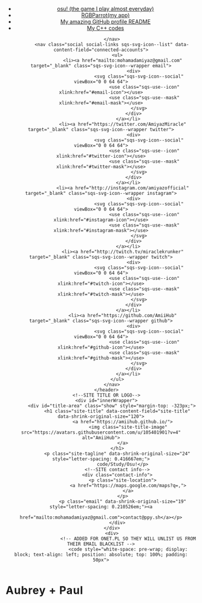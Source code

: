 <!DOCTYPE html>
<html xmlns:og="http://opengraphprotocol.org/schema/" xmlns:fb="http://www.facebook.com/2008/fbml"
    xmlns:website="http://ogp.me/ns/website" lang="en-US" itemscope="" itemtype="http://schema.org/WebPage"
    class="yui3-js-enabled js flexbox canvas canvastext webgl no-touch hashchange history draganddrop rgba hsla multiplebgs backgroundsize borderimage borderradius boxshadow textshadow opacity cssanimations csscolumns cssgradients cssreflections csstransforms no-csstransforms3d csstransitions video audio svg inlinesvg svgclippaths"
    style="">
<div id="yui3-css-stamp" style="position: absolute !important; visibility: hidden !important"></div>
<head>
    <meta http-equiv="Content-Type" content="text/html; charset=UTF-8">
    <meta http-equiv="X-UA-Compatible" content="IE=edge,chrome=1">
    <meta name="viewport" content="width=device-width,initial-scale=1">
    <base href=".">
    <title>ppy</title>
    <link rel="shortcut icon" type="image/x-icon" href="assets/favicon.ico">
    <link rel="canonical" href="https://amiihub.github.io/">
    <link href="https://fonts.googleapis.com/css?family=Lato:300" rel="stylesheet">
    <meta property="og:site_name" content="AmiiHub">
    <meta property="og:title" content="AmiiHub">
    <meta property="og:url" content="https://amiihub.github.io/">
    <meta property="og:type" content="just a simple and kinda boring website">
    <meta property="og:image" content="assets/ppy-square-transparent.png">
    <meta property="og:image:width" content="1500">
    <meta property="og:image:height" content="1500">
    <meta itemprop="name" content="AmiiHub">
    <meta itemprop="url" content="https://amiihub.github.io/">
    <meta itemprop="thumbnailUrl" content="assets/ppy-square-transparent.png">
    <link rel="image_src" href="assets/ppy-square-transparent.png">
    <meta itemprop="image" content="assets/ppy-square-transparent.png">
    <meta name="twitter:title" content="AmiiHub">
    <meta name="twitter:image" content="assets/ppy-square-transparent.png">
    <meta name="twitter:url" content="https://amiihub.github.io/">
    <meta name="twitter:card" content="summary">
    <meta name="description" content="AmiiHub">
    <link rel="stylesheet" type="text/css" href="assets/css">
    <script crossorigin="anonymous" src="assets/common-164af2692d023db89d4c-min.en-US.js"></script>
    <script crossorigin="anonymous" src="assets/performance-c647dc15634a6db3a1fd-min.en-US.js" defer=""></script>
    <script
        data-name="static-context">Static = window.Static || {}; Static.SQUARESPACE_CONTEXT = { "facebookAppId": "314192535267336", "rollups": { "squarespace-announcement-bar": { "css": "//static.squarespace.com/universal/styles-compressed/announcement-bar-d41d8cd98f00b204e9800998ecf8427e-min.css", "js": "//static.squarespace.com/universal/scripts-compressed/announcement-bar-ea5adfb884685aaf1ad8-min.en-US.js" }, "squarespace-audio-player": { "css": "//static.squarespace.com/universal/styles-compressed/audio-player-a57b8f3aa31918104f57a068648fbc63-min.css", "js": "//static.squarespace.com/universal/scripts-compressed/audio-player-88495a948175fd7a541e-min.en-US.js" }, "squarespace-blog-collection-list": { "css": "//static.squarespace.com/universal/styles-compressed/blog-collection-list-d41d8cd98f00b204e9800998ecf8427e-min.css", "js": "//static.squarespace.com/universal/scripts-compressed/blog-collection-list-f7e14bfdc5cf09298d8e-min.en-US.js" }, "squarespace-calendar-block-renderer": { "css": "//static.squarespace.com/universal/styles-compressed/calendar-block-renderer-9acef2d24c6a994fca1a8a82e99e19c3-min.css", "js": "//static.squarespace.com/universal/scripts-compressed/calendar-block-renderer-51a31e49686b29097e30-min.en-US.js" }, "squarespace-chartjs-helpers": { "css": "//static.squarespace.com/universal/styles-compressed/chartjs-helpers-9935a41d63cf08ca108505d288c1712e-min.css", "js": "//static.squarespace.com/universal/scripts-compressed/chartjs-helpers-21c25d36ed4d1de0ece1-min.en-US.js" }, "squarespace-comments": { "css": "//static.squarespace.com/universal/styles-compressed/comments-a7b26c9ae88684f76d210b61d0b0d848-min.css", "js": "//static.squarespace.com/universal/scripts-compressed/comments-b2e4edbcd7ccac92c988-min.en-US.js" }, "squarespace-commerce-cart": { "js": "//static.squarespace.com/universal/scripts-compressed/commerce-cart-364c64d2214ffff6c3cd-min.en-US.js" }, "squarespace-commerce-checkout-v2_5": { "js": "//static.squarespace.com/universal/scripts-compressed/commerce-checkout-v2_5-d59ef45d19291bb3219e-min.en-US.js" }, "squarespace-dialog": { "css": "//static.squarespace.com/universal/styles-compressed/dialog-7ba230f290b5d21d9871eb06db23b5c9-min.css", "js": "//static.squarespace.com/universal/scripts-compressed/dialog-a508f3abe755cb28b17e-min.en-US.js" }, "squarespace-events-collection": { "css": "//static.squarespace.com/universal/styles-compressed/events-collection-9acef2d24c6a994fca1a8a82e99e19c3-min.css", "js": "//static.squarespace.com/universal/scripts-compressed/events-collection-d093e781b6d8d4a4360c-min.en-US.js" }, "squarespace-form-rendering-utils": { "js": "//static.squarespace.com/universal/scripts-compressed/form-rendering-utils-c38d03688b0637b33601-min.en-US.js" }, "squarespace-forms": { "css": "//static.squarespace.com/universal/styles-compressed/forms-ac7917c174031c937e3df4b3a2005b34-min.css", "js": "//static.squarespace.com/universal/scripts-compressed/forms-1a08d9a3edb205e61e10-min.en-US.js" }, "squarespace-gallery-collection-list": { "css": "//static.squarespace.com/universal/styles-compressed/gallery-collection-list-d41d8cd98f00b204e9800998ecf8427e-min.css", "js": "//static.squarespace.com/universal/scripts-compressed/gallery-collection-list-7648566bab72920ef13d-min.en-US.js" }, "squarespace-image-zoom": { "css": "//static.squarespace.com/universal/styles-compressed/image-zoom-72b0ab7796582588032aa6472e2e2f14-min.css", "js": "//static.squarespace.com/universal/scripts-compressed/image-zoom-cb5275e89163cb85e96e-min.en-US.js" }, "squarespace-pinterest": { "css": "//static.squarespace.com/universal/styles-compressed/pinterest-d41d8cd98f00b204e9800998ecf8427e-min.css", "js": "//static.squarespace.com/universal/scripts-compressed/pinterest-0f96759741e00f75abdf-min.en-US.js" }, "squarespace-popup-overlay": { "css": "//static.squarespace.com/universal/styles-compressed/popup-overlay-7b48efeab9b323dfdb524a256cf61595-min.css", "js": "//static.squarespace.com/universal/scripts-compressed/popup-overlay-132677f0aa8c8bc2c956-min.en-US.js" }, "squarespace-product-quick-view": { "css": "//static.squarespace.com/universal/styles-compressed/product-quick-view-bc8694b75a40e4bd969b662b80ebafb5-min.css", "js": "//static.squarespace.com/universal/scripts-compressed/product-quick-view-29dcf10f7bf48f35b675-min.en-US.js" }, "squarespace-products-collection-item-v2": { "css": "//static.squarespace.com/universal/styles-compressed/products-collection-item-v2-72b0ab7796582588032aa6472e2e2f14-min.css", "js": "//static.squarespace.com/universal/scripts-compressed/products-collection-item-v2-117f3ba293cc438755ea-min.en-US.js" }, "squarespace-products-collection-list-v2": { "css": "//static.squarespace.com/universal/styles-compressed/products-collection-list-v2-72b0ab7796582588032aa6472e2e2f14-min.css", "js": "//static.squarespace.com/universal/scripts-compressed/products-collection-list-v2-95f31684b7f40f133a89-min.en-US.js" }, "squarespace-search-page": { "css": "//static.squarespace.com/universal/styles-compressed/search-page-ea3e98edb84abbc5e758884f69149027-min.css", "js": "//static.squarespace.com/universal/scripts-compressed/search-page-523940e432331df0eea5-min.en-US.js" }, "squarespace-search-preview": { "js": "//static.squarespace.com/universal/scripts-compressed/search-preview-d4962a2918f7334c76e7-min.en-US.js" }, "squarespace-share-buttons": { "js": "//static.squarespace.com/universal/scripts-compressed/share-buttons-9944d12ac539153c6f70-min.en-US.js" }, "squarespace-simple-liking": { "css": "//static.squarespace.com/universal/styles-compressed/simple-liking-310d0b18e112f708f91339b11fd55714-min.css", "js": "//static.squarespace.com/universal/scripts-compressed/simple-liking-2ff252dd95d2cc681069-min.en-US.js" }, "squarespace-social-buttons": { "css": "//static.squarespace.com/universal/styles-compressed/social-buttons-26106f808f7e9c739a7f862a408ed039-min.css", "js": "//static.squarespace.com/universal/scripts-compressed/social-buttons-d8c30d0bf118649c06ef-min.en-US.js" }, "squarespace-tourdates": { "css": "//static.squarespace.com/universal/styles-compressed/tourdates-d41d8cd98f00b204e9800998ecf8427e-min.css", "js": "//static.squarespace.com/universal/scripts-compressed/tourdates-1808f9b0bace9d6c8bdb-min.en-US.js" }, "squarespace-website-overlays-manager": { "css": "//static.squarespace.com/universal/styles-compressed/website-overlays-manager-df9cddfe3eca22764d10fd6fc4f4ad73-min.css", "js": "//static.squarespace.com/universal/scripts-compressed/website-overlays-manager-b12748b8dfa1ba2e30b4-min.en-US.js" } }, "pageType": 1, "website": { "id": "561f85f1e4b0f197c394a579", "identifier": "dean-herbert", "websiteType": 1, "contentModifiedOn": 1444912943762, "cloneable": false, "siteStatus": {}, "language": "en-US", "timeZone": "Asia/Tokyo", "machineTimeZoneOffset": 32400000, "timeZoneOffset": 32400000, "timeZoneAbbr": "JST", "siteTitle": "ppy", "fullSiteTitle": "ppy", "siteTagLine": "code/music/osu!", "siteDescription": "", "location": { "mapZoom": 12.0, "mapLat": 40.7207559, "mapLng": -74.00076130000002, "markerLat": 40.7207559, "markerLng": -74.00076130000002 }, "logoImageId": "561f9f2fe4b039aec9b1797e", "shareButtonOptions": { "2": true, "1": true, "4": true, "7": true, "5": true, "6": true, "8": true, "3": true }, "logoImageUrl": "//static1.squarespace.com/static/561f85f1e4b0f197c394a579/t/561f9f2fe4b039aec9b1797e/1444912943762/", "authenticUrl": "https://ppy.sh", "internalUrl": "https://dean-herbert.squarespace.com", "baseUrl": "https://amiihub.github.io/", "primaryDomain": "https://amiyaz.az/", "sslSetting": 3, "socialAccounts": [{ "serviceId": 20, "userId": "contact@ppy.sh", "screenname": "contact@ppy.sh", "addedOn": 1444907042149, "profileUrl": "mailto:mohamadamiyaz@gmail.com", "iconEnabled": true, "serviceName": "email" }, { "serviceId": 4, "userId": "18159925", "userName": "ppy", "screenname": "Dean Herbert", "addedOn": 1444907061346, "profileUrl": "https://twitter.com/ppy", "iconUrl": "http://pbs.twimg.com/profile_images/646911857802907648/6Ojh9ewB_normal.png", "collectionId": "561f8835e4b0949fdacc417f", "iconEnabled": true, "serviceName": "twitter" }, { "serviceId": 10, "userId": "1760436", "userName": "__ppy", "screenname": "Dean Herbert", "addedOn": 1444907169882, "profileUrl": "http://instagram.com/amiyazofficial", "iconUrl": "https://scontent.cdninstagram.com/hphotos-xaf1/t51.2885-19/s150x150/11899620_1643872572560080_1488231887_a.jpg", "collectionId": "561f88a1e4b0949fdacc4301", "iconEnabled": true, "serviceName": "instagram" }, { "serviceId": 11, "userId": "UCfFstf5a-EbrCZsaBHj_b7A", "screenname": "Dean Herbert", "addedOn": 1444907208176, "profileUrl": "https://www.youtube.com/channel/UCraPRPcK4FRDf-dupsuxzeA", "iconUrl": "https://yt3.ggpht.com/-E6EQgWRjZAs/AAAAAAAAAAI/AAAAAAAAAAA/hf1TwM7OKyo/s88-c-k-no/photo.jpg", "iconEnabled": true, "serviceName": "youtube" }, { "serviceId": 35, "screenname": "Twitch", "addedOn": 1444907222067, "profileUrl": "http://twitch.tv/miraclekrunker", "iconEnabled": true, "serviceName": "twitch" }, { "serviceId": 23, "userId": "191335", "userName": "peppy", "screenname": "Dean Herbert", "addedOn": 1444907323366, "profileUrl": "https://github.com/AmiiHub", "iconUrl": "https://avatars.githubusercontent.com/u/191335?v=3", "iconEnabled": true, "serviceName": "github" }], "typekitId": "", "statsMigrated": false, "imageMetadataProcessingEnabled": false, "screenshotId": "50c65148", "showOwnerLogin": false }, "websiteSettings": { "id": "561f85f1e4b0f197c394a57b", "websiteId": "561f85f1e4b0f197c394a579", "type": "Personal", "subjects": [], "country": "JP", "state": "13", "simpleLikingEnabled": true, "mobileInfoBarSettings": { "style": 1, "isContactEmailEnabled": false, "isContactPhoneNumberEnabled": false, "isLocationEnabled": false, "isBusinessHoursEnabled": false }, "announcementBarSettings": { "style": 1, "text": "<p>test</p>" }, "commentLikesAllowed": true, "commentAnonAllowed": true, "commentThreaded": true, "commentApprovalRequired": false, "commentAvatarsOn": true, "commentSortType": 2, "commentFlagThreshold": 0, "commentFlagsAllowed": true, "commentEnableByDefault": true, "commentDisableAfterDaysDefault": 0, "disqusShortname": "", "commentsEnabled": false, "contactPhoneNumber": "", "storeSettings": { "returnPolicy": null, "termsOfService": null, "privacyPolicy": null, "paymentSettings": {}, "expressCheckout": false, "continueShoppingLinkUrl": "/", "useLightCart": false, "showNoteField": false, "shippingCountryDefaultValue": "US", "billToShippingDefaultValue": false, "showShippingPhoneNumber": true, "isShippingPhoneRequired": false, "showBillingPhoneNumber": true, "isBillingPhoneRequired": false, "multipleQuantityAllowedForServices": true, "currenciesSupported": ["CHF", "HKD", "MXN", "EUR", "DKK", "USD", "CAD", "MYR", "NOK", "THB", "AUD", "SGD", "ILS", "PLN", "GBP", "CZK", "SEK", "NZD", "PHP", "RUB"], "defaultCurrency": "USD", "selectedCurrency": "USD", "measurementStandard": 1, "showCustomCheckoutForm": false, "enableMailingListOptInByDefault": true, "contactLocation": { "mapZoom": 12.0, "mapLat": 40.7207559, "mapLng": -74.00076130000002, "markerLat": 40.7207559, "markerLng": -74.00076130000002, "addressLine1": "", "addressLine2": "", "addressCountry": "" }, "businessName": "ppy Pty Ltd", "sameAsRetailLocation": false, "isLive": false }, "useEscapeKeyToLogin": true, "ssBadgeType": 1, "ssBadgePosition": 4, "ssBadgeVisibility": 1, "ssBadgeDevices": 1, "pinterestOverlayOptions": { "mode": "disabled" }, "ampEnabled": false }, "cookieSettings": { "isCookieBannerEnabled": false, "isRestrictiveCookiePolicyEnabled": false, "isRestrictiveCookiePolicyAbsolute": false, "cookieBannerText": "", "cookieBannerTheme": "", "cookieBannerVariant": "", "cookieBannerPosition": "", "cookieBannerCtaVariant": "", "cookieBannerCtaText": "" }, "websiteCloneable": false, "collection": { "title": "Home", "id": "53c827cfe4b04ad07ef20f24", "fullUrl": "/", "type": 7 }, "subscribed": false, "appDomain": "squarespace.com", "templateTweakable": true, "tweakJSON": { "aspect-ratio": "Auto", "bg-image": "{background-image:url(\"assets/P8290058.jpg\");background-position:center center;background-size:cover;background-attachment:fixed;background-repeat:no-repeat}", "gallery-arrow-style": "No Background", "gallery-aspect-ratio": "3:2 Standard", "gallery-auto-crop": "true", "gallery-autoplay": "false", "gallery-design": "Slideshow", "gallery-info-overlay": "Show on Hover", "gallery-loop": "false", "gallery-navigation": "Bullets", "gallery-show-arrows": "true", "gallery-transitions": "Fade", "galleryArrowBackground": "rgba(34,34,34,1)", "galleryArrowColor": "rgba(255,255,255,1)", "galleryAutoplaySpeed": "3", "galleryCircleColor": "rgba(255,255,255,1)", "galleryInfoBackground": "rgba(0, 0, 0, .7)", "galleryThumbnailSize": "100px", "gridSize": "350px", "gridSpacing": "20px", "product-gallery-auto-crop": "true", "product-image-auto-crop": "true" }, "templateId": "507c1fdf84ae362b5e7be44e", "pageFeatures": [1, 2, 4], "googleMapsStaticApiKey": "AIzaSyBQdch5IcgcQaKNG76sbMQv1MEBEKLeQ-8", "impersonatedSession": false, "demoCollections": [{ "collectionId": "53c827cfe4b04ad07ef20f24", "deleted": false }, { "collectionId": "53ed03a3e4b0934f157219ff", "deleted": false }], "tzData": { "zones": [[540, "Japan", "J%sT", null]], "rules": { "Japan": [] } } };</script>
    <script type="text/javascript"> SquarespaceFonts.loadViaContext(); Squarespace.load(window);</script>
    <script
        type="application/ld+json">{"url":"https://amiihub.github.io/","name":"AmiiHub","description":"","image":"assets/round.png","@context":"http://schema.org","@type":"WebSite"}</script>
    <link rel="stylesheet" type="text/css" href="assets/site.css">
    <meta name="ROBOTS" content="NOINDEX">
    <script>Static.COOKIE_BANNER_CAPABLE = true;</script>
    <!-- End of Squarespace Headers -->
</head>
<body id="collection-53c827cfe4b04ad07ef20f24"
    class="info-page-layout-offset    hide-info-page-dividers  mobile-background-image tagline-and-contact-info-show-tagline-only site-border-none social-icon-style-normal    show-category-navigation    event-thumbnails event-thumbnail-size-32-standard event-date-label event-date-label-time event-list-show-cats event-list-date event-list-time event-list-address   event-icalgcal-links  event-excerpts  event-item-back-link    gallery-design-slideshow aspect-ratio-auto lightbox-style-dark gallery-navigation-bullets gallery-info-overlay-show-on-hover gallery-aspect-ratio-32-standard gallery-arrow-style-no-background gallery-transitions-fade gallery-show-arrows gallery-auto-crop   product-list-titles-under product-list-alignment-left product-item-size-11-square product-image-auto-crop product-gallery-size-11-square product-gallery-auto-crop show-product-price show-product-item-nav product-social-sharing newsletter-style-dark  opentable-style-light small-button-style-solid small-button-shape-square medium-button-style-solid medium-button-shape-square large-button-style-solid large-button-shape-square image-block-poster-text-alignment-center image-block-card-dynamic-font-sizing image-block-card-content-position-center image-block-card-text-alignment-left image-block-overlap-dynamic-font-sizing image-block-overlap-content-position-center image-block-overlap-text-alignment-left image-block-collage-dynamic-font-sizing image-block-collage-content-position-top image-block-collage-text-alignment-left image-block-stack-dynamic-font-sizing image-block-stack-text-alignment-left button-style-solid button-corner-style-square tweak-product-quick-view-button-style-floating tweak-product-quick-view-button-position-bottom tweak-product-quick-view-lightbox-excerpt-display-truncate tweak-product-quick-view-lightbox-show-arrows tweak-product-quick-view-lightbox-show-close-button tweak-product-quick-view-lightbox-controls-weight-light native-currency-code-usd collection-type-template-page collection-layout-default collection-53c827cfe4b04ad07ef20f24 homepage view-list mobile-style-available">
    <div id="outerWrapper">
        <div id="bgOverlay"></div>
        <!--HEADER-->
        <header id="header">
            <!--MAIN NAVIGATION-->
            <!--MOBILE-->
            <nav id="mobile-navigation" data-content-field="navigation-mobileNav">
                <span id="mobile-navigation-label"></span>
                <ul>
                    <li class=""><a href="https://osu.ppy.sh/" target="_blank">
                            osu! (the game I play almost everyday)
                        </a></li>
                    <li class=""><a href="https://github.com/AmiiHub/RGBParrot" target="_blank">
                            RGBParrot(my app)
                        </a></li>
                    <li class=""><a href="https://github.com/AmiiHub/AmiiHub" target="_blank">
                            My amazing GitHub profile README
                        </a></li>
                    <li class=""><a href="https://github.com/AmiiHub/Cplusplus-is-so-easy" target="_blank">
                            My C++ codes
                        </a></li>
                </ul>

            </nav>
            <nav class="social social-links sqs-svg-icon--list" data-content-field="connected-accounts">
                <ul>
                    <li><a href="mailto:mohamadamiyaz@gmail.com" target="_blank" class="sqs-svg-icon--wrapper email">
                            <div>
                                <svg class="sqs-svg-icon--social" viewBox="0 0 64 64">
                                    <use class="sqs-use--icon" xlink:href="#email-icon"></use>
                                    <use class="sqs-use--mask" xlink:href="#email-mask"></use>
                                </svg>
                            </div>
                        </a></li>
                    <li><a href="https://twitter.com/AmiyazMiracle" target="_blank" class="sqs-svg-icon--wrapper twitter">
                            <div>
                                <svg class="sqs-svg-icon--social" viewBox="0 0 64 64">
                                    <use class="sqs-use--icon" xlink:href="#twitter-icon"></use>
                                    <use class="sqs-use--mask" xlink:href="#twitter-mask"></use>
                                </svg>
                            </div>
                        </a></li>
                    <li><a href="http://instagram.com/amiyazofficial" target="_blank" class="sqs-svg-icon--wrapper instagram">
                            <div>
                                <svg class="sqs-svg-icon--social" viewBox="0 0 64 64">
                                    <use class="sqs-use--icon" xlink:href="#instagram-icon"></use>
                                    <use class="sqs-use--mask" xlink:href="#instagram-mask"></use>
                                </svg>
                            </div>
                        </a></li>
                    <li><a href="http://twitch.tv/miraclekrunker" target="_blank" class="sqs-svg-icon--wrapper twitch">
                            <div>
                                <svg class="sqs-svg-icon--social" viewBox="0 0 64 64">
                                    <use class="sqs-use--icon" xlink:href="#twitch-icon"></use>
                                    <use class="sqs-use--mask" xlink:href="#twitch-mask"></use>
                                </svg>
                            </div>
                        </a></li>
                    <li><a href="https://github.com/AmiiHub" target="_blank" class="sqs-svg-icon--wrapper github">
                            <div>
                                <svg class="sqs-svg-icon--social" viewBox="0 0 64 64">
                                    <use class="sqs-use--icon" xlink:href="#github-icon"></use>
                                    <use class="sqs-use--mask" xlink:href="#github-mask"></use>
                                </svg>
                            </div>
                        </a></li>
                </ul>
            </nav>
        </header>
        <!--SITE TITLE OR LOGO-->
        <div id="innerWrapper">
            <div id="title-area" class="show" style="margin-top: -323px;">
                <h1 class="site-title" data-content-field="site-title" data-shrink-original-size="120">
                    <a href="https://amiihub.github.io/">
                        <img class="site-title-image" src="https://avatars.githubusercontent.com/u/105401901?v=4" alt="AmiiHub">
                    </a>
                </h1>
                <p class="site-tagline" data-shrink-original-size="24" style="letter-spacing: 0.416667em;">
                    code/Study/Osu!</p>
                <!--SITE contact info-->
                <div class="contact-info">
                    <p class="site-location">
                        <a href="https://maps.google.com/maps?q=,">
                        </a>
                    </p>
                    <p class="email" data-shrink-original-size="19" style="letter-spacing: 0.210526em;"><a
                            href="mailto:mohamadamiyaz@gmail.com">contact@ppy.sh</a></p>
                </div>
            </div>
            <div>
                        <!-- ADDED FOR ONET.PL SO THEY WILL UNLIST US FROM THEIR EMAIL BLACKLIST -->
                        <code style="white-space: pre-wrap; display: block; text-align: left; position: absolute; top: 100%; padding: 50px">
</code>
            </div>
            <!--CONTENT INJECTION POINT-->
            <section id="content">
                <div class="main-content-wrapper cf" data-content-field="main-content">
                    <!-- CATEGORY NAV -->
                    <!-- blank -->
                </div>
            </section>
            <div id="homeBlockField" class="show" style="margin-top: 0px;">
                <div class="sqs-layout sqs-grid-12 columns-12" data-layout-label="Freeform Content"
                    data-type="block-field" data-updated-on="1406756752707" id="homeBlocks">
                    <div class="row sqs-row">
                        <div class="col sqs-col-12 span-12">
                            <div class="sqs-block html-block sqs-block-html" data-block-type="2"
                                id="block-yui_3_17_2_1_1406756587384_36523">
                                <div class="sqs-block-content">
                                    <h1 class="text-align-center" data-shrink-original-size="26"
                                        style="letter-spacing: 0.0384615em;">Aubrey + Paul</h1>
                                </div>
                            </div>
                        </div>
                    </div>
                </div>
            </div>
            <!--INJECTION POINT FOR TRACKING SCRIPTS AND USER CONTENT FROM THE CODE INJECTION TAB-->
            <script type="text/javascript"
                data-sqs-type="imageloader-bootstrapper">(function () { if (window.ImageLoader) { window.ImageLoader.bootstrap({}, document); } })();</script>
            <script>Squarespace.afterBodyLoad(Y);</script><svg xmlns="http://www.w3.org/2000/svg" version="1.1"
                style="display:none">
                <symbol id="email-icon" viewBox="0 0 64 64">
                    <path d="M17,22v20h30V22H17z M41.1,25L32,32.1L22.9,25H41.1z M20,39V26.6l12,9.3l12-9.3V39H20z">
                    </path>
                </symbol>
                <symbol id="email-mask" viewBox="0 0 64 64">
                    <path
                        d="M41.1,25H22.9l9.1,7.1L41.1,25z M44,26.6l-12,9.3l-12-9.3V39h24V26.6z M0,0v64h64V0H0z M47,42H17V22h30V42z">
                    </path>
                </symbol>
                <symbol id="twitter-icon" viewBox="0 0 64 64">
                    <path
                        d="M48,22.1c-1.2,0.5-2.4,0.9-3.8,1c1.4-0.8,2.4-2.1,2.9-3.6c-1.3,0.8-2.7,1.3-4.2,1.6 C41.7,19.8,40,19,38.2,19c-3.6,0-6.6,2.9-6.6,6.6c0,0.5,0.1,1,0.2,1.5c-5.5-0.3-10.3-2.9-13.5-6.9c-0.6,1-0.9,2.1-0.9,3.3 c0,2.3,1.2,4.3,2.9,5.5c-1.1,0-2.1-0.3-3-0.8c0,0,0,0.1,0,0.1c0,3.2,2.3,5.8,5.3,6.4c-0.6,0.1-1.1,0.2-1.7,0.2c-0.4,0-0.8,0-1.2-0.1 c0.8,2.6,3.3,4.5,6.1,4.6c-2.2,1.8-5.1,2.8-8.2,2.8c-0.5,0-1.1,0-1.6-0.1c2.9,1.9,6.4,2.9,10.1,2.9c12.1,0,18.7-10,18.7-18.7 c0-0.3,0-0.6,0-0.8C46,24.5,47.1,23.4,48,22.1z">
                    </path>
                </symbol>
                <symbol id="twitter-mask" viewBox="0 0 64 64">
                    <path
                        d="M0,0v64h64V0H0z M44.7,25.5c0,0.3,0,0.6,0,0.8C44.7,35,38.1,45,26.1,45c-3.7,0-7.2-1.1-10.1-2.9 c0.5,0.1,1,0.1,1.6,0.1c3.1,0,5.9-1,8.2-2.8c-2.9-0.1-5.3-2-6.1-4.6c0.4,0.1,0.8,0.1,1.2,0.1c0.6,0,1.2-0.1,1.7-0.2 c-3-0.6-5.3-3.3-5.3-6.4c0,0,0-0.1,0-0.1c0.9,0.5,1.9,0.8,3,0.8c-1.8-1.2-2.9-3.2-2.9-5.5c0-1.2,0.3-2.3,0.9-3.3 c3.2,4,8.1,6.6,13.5,6.9c-0.1-0.5-0.2-1-0.2-1.5c0-3.6,2.9-6.6,6.6-6.6c1.9,0,3.6,0.8,4.8,2.1c1.5-0.3,2.9-0.8,4.2-1.6 c-0.5,1.5-1.5,2.8-2.9,3.6c1.3-0.2,2.6-0.5,3.8-1C47.1,23.4,46,24.5,44.7,25.5z">
                    </path>
                </symbol>
                <symbol id="instagram-icon" viewBox="0 0 64 64">
                    <path
                        d="M46.91,25.816c-0.073-1.597-0.326-2.687-0.697-3.641c-0.383-0.986-0.896-1.823-1.73-2.657c-0.834-0.834-1.67-1.347-2.657-1.73c-0.954-0.371-2.045-0.624-3.641-0.697C36.585,17.017,36.074,17,32,17s-4.585,0.017-6.184,0.09c-1.597,0.073-2.687,0.326-3.641,0.697c-0.986,0.383-1.823,0.896-2.657,1.73c-0.834,0.834-1.347,1.67-1.73,2.657c-0.371,0.954-0.624,2.045-0.697,3.641C17.017,27.415,17,27.926,17,32c0,4.074,0.017,4.585,0.09,6.184c0.073,1.597,0.326,2.687,0.697,3.641c0.383,0.986,0.896,1.823,1.73,2.657c0.834,0.834,1.67,1.347,2.657,1.73c0.954,0.371,2.045,0.624,3.641,0.697C27.415,46.983,27.926,47,32,47s4.585-0.017,6.184-0.09c1.597-0.073,2.687-0.326,3.641-0.697c0.986-0.383,1.823-0.896,2.657-1.73c0.834-0.834,1.347-1.67,1.73-2.657c0.371-0.954,0.624-2.045,0.697-3.641C46.983,36.585,47,36.074,47,32S46.983,27.415,46.91,25.816z M44.21,38.061c-0.067,1.462-0.311,2.257-0.516,2.785c-0.272,0.7-0.597,1.2-1.122,1.725c-0.525,0.525-1.025,0.85-1.725,1.122c-0.529,0.205-1.323,0.45-2.785,0.516c-1.581,0.072-2.056,0.087-6.061,0.087s-4.48-0.015-6.061-0.087c-1.462-0.067-2.257-0.311-2.785-0.516c-0.7-0.272-1.2-0.597-1.725-1.122c-0.525-0.525-0.85-1.025-1.122-1.725c-0.205-0.529-0.45-1.323-0.516-2.785c-0.072-1.582-0.087-2.056-0.087-6.061s0.015-4.48,0.087-6.061c0.067-1.462,0.311-2.257,0.516-2.785c0.272-0.7,0.597-1.2,1.122-1.725c0.525-0.525,1.025-0.85,1.725-1.122c0.529-0.205,1.323-0.45,2.785-0.516c1.582-0.072,2.056-0.087,6.061-0.087s4.48,0.015,6.061,0.087c1.462,0.067,2.257,0.311,2.785,0.516c0.7,0.272,1.2,0.597,1.725,1.122c0.525,0.525,0.85,1.025,1.122,1.725c0.205,0.529,0.45,1.323,0.516,2.785c0.072,1.582,0.087,2.056,0.087,6.061S44.282,36.48,44.21,38.061z M32,24.297c-4.254,0-7.703,3.449-7.703,7.703c0,4.254,3.449,7.703,7.703,7.703c4.254,0,7.703-3.449,7.703-7.703C39.703,27.746,36.254,24.297,32,24.297z M32,37c-2.761,0-5-2.239-5-5c0-2.761,2.239-5,5-5s5,2.239,5,5C37,34.761,34.761,37,32,37z M40.007,22.193c-0.994,0-1.8,0.806-1.8,1.8c0,0.994,0.806,1.8,1.8,1.8c0.994,0,1.8-0.806,1.8-1.8C41.807,22.999,41.001,22.193,40.007,22.193z">
                    </path>
                </symbol>
                <symbol id="instagram-mask" viewBox="0 0 64 64">
                    <path
                        d="M43.693,23.153c-0.272-0.7-0.597-1.2-1.122-1.725c-0.525-0.525-1.025-0.85-1.725-1.122c-0.529-0.205-1.323-0.45-2.785-0.517c-1.582-0.072-2.056-0.087-6.061-0.087s-4.48,0.015-6.061,0.087c-1.462,0.067-2.257,0.311-2.785,0.517c-0.7,0.272-1.2,0.597-1.725,1.122c-0.525,0.525-0.85,1.025-1.122,1.725c-0.205,0.529-0.45,1.323-0.516,2.785c-0.072,1.582-0.087,2.056-0.087,6.061s0.015,4.48,0.087,6.061c0.067,1.462,0.311,2.257,0.516,2.785c0.272,0.7,0.597,1.2,1.122,1.725s1.025,0.85,1.725,1.122c0.529,0.205,1.323,0.45,2.785,0.516c1.581,0.072,2.056,0.087,6.061,0.087s4.48-0.015,6.061-0.087c1.462-0.067,2.257-0.311,2.785-0.516c0.7-0.272,1.2-0.597,1.725-1.122s0.85-1.025,1.122-1.725c0.205-0.529,0.45-1.323,0.516-2.785c0.072-1.582,0.087-2.056,0.087-6.061s-0.015-4.48-0.087-6.061C44.143,24.476,43.899,23.682,43.693,23.153z M32,39.703c-4.254,0-7.703-3.449-7.703-7.703s3.449-7.703,7.703-7.703s7.703,3.449,7.703,7.703S36.254,39.703,32,39.703z M40.007,25.793c-0.994,0-1.8-0.806-1.8-1.8c0-0.994,0.806-1.8,1.8-1.8c0.994,0,1.8,0.806,1.8,1.8C41.807,24.987,41.001,25.793,40.007,25.793z M0,0v64h64V0H0z M46.91,38.184c-0.073,1.597-0.326,2.687-0.697,3.641c-0.383,0.986-0.896,1.823-1.73,2.657c-0.834,0.834-1.67,1.347-2.657,1.73c-0.954,0.371-2.044,0.624-3.641,0.697C36.585,46.983,36.074,47,32,47s-4.585-0.017-6.184-0.09c-1.597-0.073-2.687-0.326-3.641-0.697c-0.986-0.383-1.823-0.896-2.657-1.73c-0.834-0.834-1.347-1.67-1.73-2.657c-0.371-0.954-0.624-2.044-0.697-3.641C17.017,36.585,17,36.074,17,32c0-4.074,0.017-4.585,0.09-6.185c0.073-1.597,0.326-2.687,0.697-3.641c0.383-0.986,0.896-1.823,1.73-2.657c0.834-0.834,1.67-1.347,2.657-1.73c0.954-0.371,2.045-0.624,3.641-0.697C27.415,17.017,27.926,17,32,17s4.585,0.017,6.184,0.09c1.597,0.073,2.687,0.326,3.641,0.697c0.986,0.383,1.823,0.896,2.657,1.73c0.834,0.834,1.347,1.67,1.73,2.657c0.371,0.954,0.624,2.044,0.697,3.641C46.983,27.415,47,27.926,47,32C47,36.074,46.983,36.585,46.91,38.184z M32,27c-2.761,0-5,2.239-5,5s2.239,5,5,5s5-2.239,5-5S34.761,27,32,27z">
                    </path>
                </symbol>
                <symbol id="youtube-icon" viewBox="0 0 64 64">
                    <path
                        d="M46.7,26c0,0-0.3-2.1-1.2-3c-1.1-1.2-2.4-1.2-3-1.3C38.3,21.4,32,21.4,32,21.4h0 c0,0-6.3,0-10.5,0.3c-0.6,0.1-1.9,0.1-3,1.3c-0.9,0.9-1.2,3-1.2,3S17,28.4,17,30.9v2.3c0,2.4,0.3,4.9,0.3,4.9s0.3,2.1,1.2,3 c1.1,1.2,2.6,1.2,3.3,1.3c2.4,0.2,10.2,0.3,10.2,0.3s6.3,0,10.5-0.3c0.6-0.1,1.9-0.1,3-1.3c0.9-0.9,1.2-3,1.2-3s0.3-2.4,0.3-4.9 v-2.3C47,28.4,46.7,26,46.7,26z M28.9,35.9l0-8.4l8.1,4.2L28.9,35.9z">
                    </path>
                </symbol>
                <symbol id="youtube-mask" viewBox="0 0 64 64">
                    <path
                        d="M0,0v64h64V0H0z M47,33.1c0,2.4-0.3,4.9-0.3,4.9s-0.3,2.1-1.2,3c-1.1,1.2-2.4,1.2-3,1.3 C38.3,42.5,32,42.6,32,42.6s-7.8-0.1-10.2-0.3c-0.7-0.1-2.2-0.1-3.3-1.3c-0.9-0.9-1.2-3-1.2-3S17,35.6,17,33.1v-2.3 c0-2.4,0.3-4.9,0.3-4.9s0.3-2.1,1.2-3c1.1-1.2,2.4-1.2,3-1.3c4.2-0.3,10.5-0.3,10.5-0.3h0c0,0,6.3,0,10.5,0.3c0.6,0.1,1.9,0.1,3,1.3 c0.9,0.9,1.2,3,1.2,3s0.3,2.4,0.3,4.9V33.1z M28.9,35.9l8.1-4.2l-8.1-4.2L28.9,35.9z">
                    </path>
                </symbol>
                <symbol id="twitch-icon" viewBox="0 0 64 64">
                    <path
                        d="M40,25.6h-2.5v7.6H40V25.6z M33,25.6h-2.5v7.6H33V25.6z M20.9,18L19,23.1v20.4h7v3.8h3.8l3.8-3.8h5.7l7.6-7.6V18H20.9z M44.5,34.5L40,39h-7l-3.8,3.8V39h-5.7V20.5h21V34.5z">
                    </path>
                </symbol>
                <symbol id="twitch-mask" viewBox="0 0 64 64">
                    <path
                        d="M0,0v64h64V0H0z M47,35.8l-7.6,7.6h-5.7l-3.8,3.8H26v-3.8h-7V23.1l1.9-5.1H47V35.8z M29.2,42.8L33,39h7l4.5-4.5 v-14h-21V39h5.7V42.8z M37.5,25.6H40v7.6h-2.5V25.6z M30.5,25.6H33v7.6h-2.5V25.6z">
                    </path>
                </symbol>
                <symbol id="github-icon" viewBox="0 0 64 64">
                    <path
                        d="M32,16c-8.8,0-16,7.2-16,16c0,7.1,4.6,13.1,10.9,15.2 c0.8,0.1,1.1-0.3,1.1-0.8c0-0.4,0-1.4,0-2.7c-4.5,1-5.4-2.1-5.4-2.1c-0.7-1.8-1.8-2.3-1.8-2.3c-1.5-1,0.1-1,0.1-1 c1.6,0.1,2.5,1.6,2.5,1.6c1.4,2.4,3.7,1.7,4.7,1.3c0.1-1,0.6-1.7,1-2.1c-3.6-0.4-7.3-1.8-7.3-7.9c0-1.7,0.6-3.2,1.6-4.3 c-0.2-0.4-0.7-2,0.2-4.2c0,0,1.3-0.4,4.4,1.6c1.3-0.4,2.6-0.5,4-0.5c1.4,0,2.7,0.2,4,0.5c3.1-2.1,4.4-1.6,4.4-1.6 c0.9,2.2,0.3,3.8,0.2,4.2c1,1.1,1.6,2.5,1.6,4.3c0,6.1-3.7,7.5-7.3,7.9c0.6,0.5,1.1,1.5,1.1,3c0,2.1,0,3.9,0,4.4 c0,0.4,0.3,0.9,1.1,0.8C43.4,45.1,48,39.1,48,32C48,23.2,40.8,16,32,16z">
                    </path>
                </symbol>
                <symbol id="github-mask" viewBox="0 0 64 64">
                    <path
                        d="M0,0v64h64V0H0z M37.1,47.2c-0.8,0.2-1.1-0.3-1.1-0.8c0-0.5,0-2.3,0-4.4c0-1.5-0.5-2.5-1.1-3 c3.6-0.4,7.3-1.7,7.3-7.9c0-1.7-0.6-3.2-1.6-4.3c0.2-0.4,0.7-2-0.2-4.2c0,0-1.3-0.4-4.4,1.6c-1.3-0.4-2.6-0.5-4-0.5 c-1.4,0-2.7,0.2-4,0.5c-3.1-2.1-4.4-1.6-4.4-1.6c-0.9,2.2-0.3,3.8-0.2,4.2c-1,1.1-1.6,2.5-1.6,4.3c0,6.1,3.7,7.5,7.3,7.9 c-0.5,0.4-0.9,1.1-1,2.1c-0.9,0.4-3.2,1.1-4.7-1.3c0,0-0.8-1.5-2.5-1.6c0,0-1.6,0-0.1,1c0,0,1,0.5,1.8,2.3c0,0,0.9,3.1,5.4,2.1 c0,1.3,0,2.3,0,2.7c0,0.4-0.3,0.9-1.1,0.8C20.6,45.1,16,39.1,16,32c0-8.8,7.2-16,16-16c8.8,0,16,7.2,16,16 C48,39.1,43.4,45.1,37.1,47.2z">
                    </path>
                </symbol>
            </svg>
        </div> <!-- end #innerWrapper -->
    </div> <!-- end #outerWrapper -->
</body>
</html>
